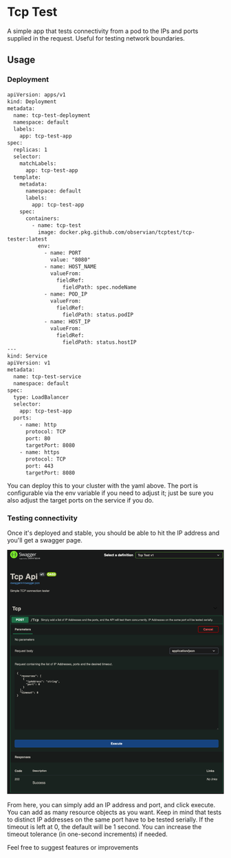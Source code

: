 # Tcp Test

A simple app that tests connectivity from a pod to the IPs and ports supplied in the request.  Useful for testing network boundaries.

## Usage

### Deployment

```
apiVersion: apps/v1
kind: Deployment
metadata:
  name: tcp-test-deployment
  namespace: default
  labels:
    app: tcp-test-app
spec:
  replicas: 1
  selector:
    matchLabels:
      app: tcp-test-app
  template:
    metadata:
      namespace: default
      labels:
        app: tcp-test-app
    spec:
      containers:
        - name: tcp-test
          image: docker.pkg.github.com/observian/tcptest/tcp-tester:latest
          env:
            - name: PORT
              value: "8080"
            - name: HOST_NAME
              valueFrom:
                fieldRef:
                  fieldPath: spec.nodeName
            - name: POD_IP
              valueFrom:
                fieldRef:
                  fieldPath: status.podIP
            - name: HOST_IP
              valueFrom:
                fieldRef:
                  fieldPath: status.hostIP
---
kind: Service
apiVersion: v1
metadata:
  name: tcp-test-service
  namespace: default
spec:
  type: LoadBalancer
  selector:
    app: tcp-test-app
  ports:
    - name: http
      protocol: TCP
      port: 80
      targetPort: 8080
    - name: https
      protocol: TCP
      port: 443
      targetPort: 8080
```
You can deploy this to your cluster with the yaml above.  The port is configurable via the env variable if you need to adjust it; just be sure you also adjust the target ports on the service if you do.

### Testing connectivity

Once it's deployed and stable, you should be able to hit the IP address and you'll get a swagger page.

![swaggerScreenShot](images/swaggerScreen1.png)

From here, you can simply add an IP address and port, and click execute.  You can add as many resource objects as you want.  Keep in mind that tests to distinct IP addresses on the same port have to be tested serially.  If the timeout is left at 0, the default will be 1 second.  You can increase the timeout tolerance (in one-second increments) if needed.

Feel free to suggest features or improvements
